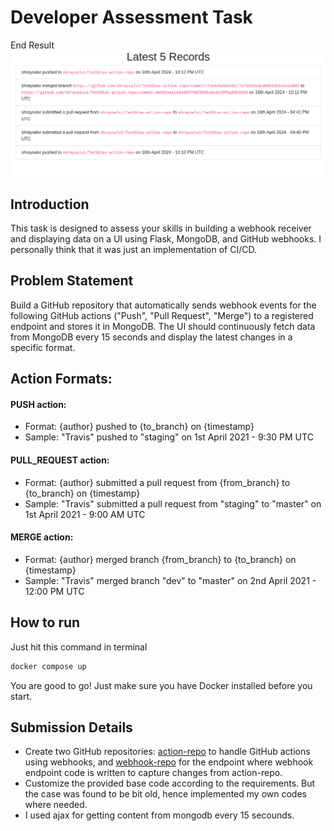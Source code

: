 # Developer Assessment Task

End Result
![Result of the task](result2.png)


## Introduction

This task is designed to assess your skills in building a webhook receiver and displaying data on a UI using Flask, MongoDB, and GitHub webhooks. I personally think that it was just an implementation of CI/CD.

## Problem Statement
Build a GitHub repository that automatically sends webhook events for the following GitHub actions ("Push", "Pull Request", "Merge") to a registered endpoint and stores it in MongoDB. The UI should continuously fetch data from MongoDB every 15 seconds and display the latest changes in a specific format.

## Action Formats:
#### PUSH action:
- Format: {author} pushed to {to_branch} on {timestamp}
- Sample: "Travis" pushed to "staging" on 1st April 2021 - 9:30 PM UTC
#### PULL_REQUEST action:
- Format: {author} submitted a pull request from {from_branch} to {to_branch} on {timestamp}
- Sample: "Travis" submitted a pull request from "staging" to "master" on 1st April 2021 - 9:00 AM UTC
#### MERGE action:
- Format: {author} merged branch {from_branch} to {to_branch} on {timestamp}
- Sample: "Travis" merged branch "dev" to "master" on 2nd April 2021 - 12:00 PM UTC

## How to run
Just hit this command in terminal
```bash
docker compose up
```
You are good to go! Just make sure you have Docker installed before you start.

## Submission Details
- Create two GitHub repositories: [action-repo](https://github.com/shraysalvi/TechStax-action-repo) to handle GitHub actions using webhooks, and [webhook-repo](https://github.com/shraysalvi/TechStax-webhook-repo) for the endpoint where webhook endpoint code is written to capture changes from action-repo.
- Customize the provided base code according to the requirements. But the case was found to be bit old, hence implemented my own codes where needed.
- I used ajax for getting content from mongodb every 15 secounds.

